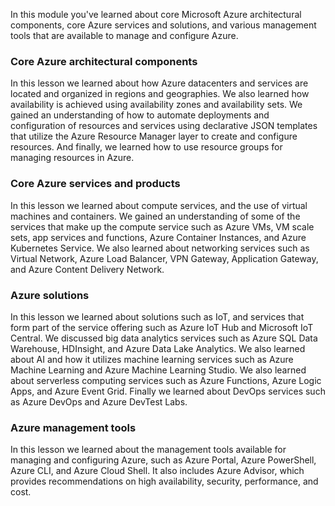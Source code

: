 
In this module you've learned about core Microsoft Azure architectural components, core Azure services and solutions, and various management tools that are available to manage and configure Azure.


### Core Azure architectural components
In this lesson we learned about how Azure datacenters and services are located and organized in regions and geographies. We also learned how availability is achieved using availability zones and availability sets. We gained an understanding of how to automate deployments and configuration of resources and services using declarative JSON templates that utilize the Azure Resource Manager layer to create and configure resources. And finally, we learned how to use resource groups for managing resources in Azure.

### Core Azure services and products
In this lesson we learned about compute services, and the use of virtual machines and containers. We gained an understanding of some of the services that make up the compute service such as Azure VMs, VM scale sets, app services and functions, Azure Container Instances, and Azure Kubernetes Service. We also learned about networking services such as Virtual Network, Azure Load Balancer, VPN Gateway, Application Gateway, and Azure Content Delivery Network.

### Azure solutions
In this lesson we learned about solutions such as IoT, and services that form part of the service offering such as Azure IoT Hub and Microsoft IoT Central. We discussed big data analytics services such as Azure SQL Data Warehouse, HDInsight, and Azure Data Lake Analytics. We also learned about AI and how it utilizes machine learning services such as Azure Machine Learning and Azure Machine Learning Studio. We also learned about serverless computing services such as Azure Functions, Azure Logic Apps, and Azure Event Grid. Finally we learned about DevOps services such as Azure DevOps and Azure DevTest Labs.

### Azure management tools
In this lesson we learned about the management tools available for managing and configuring Azure, such as Azure Portal, Azure PowerShell, Azure CLI, and Azure Cloud Shell. It also includes Azure Advisor, which provides recommendations on high availability, security, performance, and cost.




